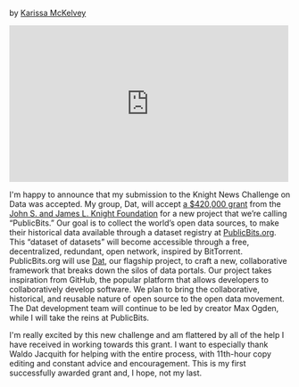 by [Karissa McKelvey](http://karissa.github.io)

<iframe src="https://player.vimeo.com/video/152904159" width="500" height="281" frameborder="0" webkitallowfullscreen mozallowfullscreen allowfullscreen></iframe>

I'm happy to announce that my submission to the Knight News Challenge on Data was accepted. My group, Dat, will accept [a $420,000 grant](http://www.knightfoundation.org/grants/201551933/) from the [John S. and James L. Knight Foundation](http://www.knightfoundation.org/) for a new project that we’re calling “PublicBits.” Our goal is to collect the world’s open data sources, to make their historical data available through a dataset registry at [PublicBits.org](http://publicbits.org/). This “dataset of datasets” will become accessible through a free, decentralized, redundant, open network, inspired by BitTorrent. PublicBits.org will use [Dat](http://dat-data.com/), our flagship project, to craft a new, collaborative framework that breaks down the silos of data portals. Our project takes inspiration from GitHub, the popular platform that allows developers to collaboratively develop software. We plan to bring the collaborative, historical, and reusable nature of open source to the open data movement. The Dat development team will continue to be led by creator Max Ogden, while I will take the reins at PublicBits. 

I'm really excited by this new challenge and am flattered by all of the help I have received in working towards this grant. I want to especially thank Waldo Jacquith for helping with the entire process, with 11th-hour copy editing and constant advice and encouragement. This is my first successfully awarded grant and, I hope, not my last.
